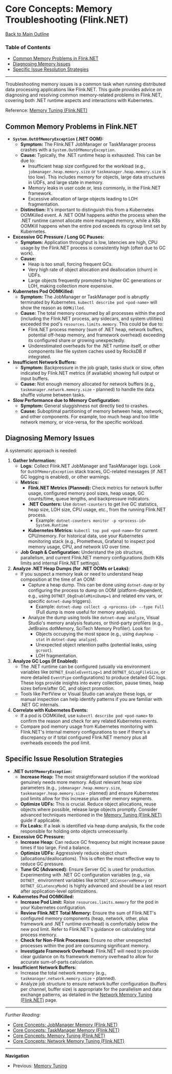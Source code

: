 # Core Concepts: Memory Troubleshooting (Flink.NET)

[Back to Main Outline](./Wiki-Structure-Outline.md)

### Table of Contents
- [Common Memory Problems in Flink.NET](#common-memory-problems-in-flinknet)
- [Diagnosing Memory Issues](#diagnosing-memory-issues)
- [Specific Issue Resolution Strategies](#specific-issue-resolution-strategies)

---

Troubleshooting memory issues is a common task when running distributed data processing applications like Flink.NET. This guide provides advice on diagnosing and resolving common memory-related problems in Flink.NET, covering both .NET runtime aspects and interactions with Kubernetes.

Reference: [Memory Tuning (Flink.NET)](./Core-Concepts-Memory-Tuning.md)

## Common Memory Problems in Flink.NET

*   **`System.OutOfMemoryException` (.NET OOM):**
    *   **Symptom:** The Flink.NET JobManager or TaskManager process crashes with a `System.OutOfMemoryException`.
    *   **Cause:** Typically, the .NET runtime heap is exhausted. This can be due to:
        *   Insufficient heap size configured for the workload (e.g., `jobmanager.heap.memory.size` or `taskmanager.heap.memory.size` is too low). This includes memory for objects, large data structures in UDFs, and large state in memory.
        *   Memory leaks in user code or, less commonly, in the Flink.NET framework.
        *   Excessive allocation of large objects leading to LOH fragmentation.
    *   **Distinction:** It's important to distinguish this from a Kubernetes OOMKilled event. A .NET OOM happens *within* the process when the .NET runtime cannot allocate more managed memory, while a K8s OOMKill happens when the entire pod exceeds its cgroup limit set by Kubernetes.
*   **Excessive GC Pressure / Long GC Pauses:**
    *   **Symptom:** Application throughput is low, latencies are high, CPU usage by the Flink.NET process is consistently high (often due to GC work).
    *   **Cause:**
        *   Heap is too small, forcing frequent GCs.
        *   Very high rate of object allocation and deallocation (churn) in UDFs.
        *   Large objects frequently promoted to higher GC generations or LOH, making collection more expensive.
*   **Kubernetes Pod OOMKilled:**
    *   **Symptom:** The JobManager or TaskManager pod is abruptly terminated by Kubernetes. `kubectl describe pod <pod-name>` will show the reason as `OOMKilled`.
    *   **Cause:** The total memory consumed by all processes within the pod (including the Flink.NET process, any sidecars, and system utilities) exceeded the pod's `resources.limits.memory`. This could be due to:
        *   Flink.NET process memory (sum of .NET heap, network buffers, potential off-heap memory, and framework overhead) exceeding its configured share or growing unexpectedly.
        *   Underestimated overheads for the .NET runtime itself, or other components like file system caches used by RocksDB if integrated.
*   **Insufficient Network Buffers:**
    *   **Symptom:** Backpressure in the job graph, tasks stuck or slow, often indicated by Flink.NET metrics (if available) showing full output or input buffers.
    *   **Cause:** Not enough memory allocated for network buffers (e.g., `taskmanager.network.memory.size` - planned) to handle the data shuffle volume between tasks.
*   **Slow Performance due to Memory Configuration:**
    *   **Symptom:** General sluggishness not directly tied to crashes.
    *   **Cause:** Suboptimal partitioning of memory between heap, network, and other components. For example, too much heap and too little network memory, or vice-versa, for the specific workload.

## Diagnosing Memory Issues

A systematic approach is needed:

1.  **Gather Information:**
    *   **Logs:** Collect Flink.NET JobManager and TaskManager logs. Look for `OutOfMemoryException` stack traces, GC-related messages (if .NET GC logging is enabled), or other warnings.
    *   **Metrics:**
        *   **Flink.NET Metrics (Planned):** Check metrics for network buffer usage, configured memory pool sizes, heap usage, GC counts/time, queue lengths, and backpressure indicators.
        *   **.NET Counters:** Use `dotnet-counters` to get live GC statistics, heap size, LOH size, CPU usage, etc., from the running Flink.NET process.
            *   Example: `dotnet-counters monitor -p <process-id> System.Runtime`
        *   **Kubernetes Metrics:** `kubectl top pod <pod-name>` for current CPU/memory. For historical data, use your Kubernetes monitoring stack (e.g., Prometheus, Grafana) to inspect pod memory usage, CPU, and network I/O over time.
    *   **Job Graph & Configuration:** Understand the job structure, parallelism, and current Flink.NET memory configurations (both K8s limits and internal Flink.NET settings).
2.  **Analyze .NET Heap Dumps (for .NET OOMs or Leaks):**
    *   If you suspect a memory leak or need to understand heap composition at the time of an OOM:
        *   Capture a heap dump. This can be done using `dotnet-dump` or by configuring the process to dump on OOM (platform-dependent, e.g., using `DOTNET_DbgEnableMiniDump=1` and related env vars, or specific `dotnet-dump` triggers).
            *   Example: `dotnet-dump collect -p <process-id> --type Full` (Full dump is more useful for memory analysis).
        *   Analyze the dump using tools like `dotnet-dump analyze`, Visual Studio's memory analysis features, or third-party profilers (e.g., JetBrains dotMemory, SciTech Memory Profiler). Look for:
            *   Objects occupying the most space (e.g., using `dumpheap -stat` in `dotnet-dump analyze`).
            *   Unexpected object retention paths (potential leaks, using `gcroot`).
            *   LOH fragmentation.
3.  **Analyze GC Logs (If Enabled):**
    *   The .NET runtime can be configured (usually via environment variables like `DOTNET_EnableEventLog=1` and `DOTNET_GCLogFileSize`, or more detailed `EventPipe` configurations) to produce detailed GC logs. These logs provide insights into every collection, pause times, heap sizes before/after GC, and object promotion.
    *   Tools like PerfView or Visual Studio can analyze these logs, or manual inspection can help identify patterns if you are familiar with .NET GC internals.
4.  **Correlate with Kubernetes Events:**
    *   If a pod is OOMKilled, use `kubectl describe pod <pod-name>` to confirm the reason and check for any related Kubernetes events.
    *   Compare pod memory usage from Kubernetes monitoring with Flink.NET's internal memory configurations to see if there's a discrepancy or if total configured Flink.NET memory plus all overheads exceeds the pod limit.

## Specific Issue Resolution Strategies

*   **.NET `OutOfMemoryException`:**
    *   **Increase Heap:** The most straightforward solution if the workload genuinely needs more memory. Adjust relevant heap size parameters (e.g., `jobmanager.heap.memory.size`, `taskmanager.heap.memory.size` - planned) and ensure Kubernetes pod limits allow for this increase plus other memory segments.
    *   **Optimize UDFs:** This is crucial. Reduce object allocations, reuse objects where possible, release large objects promptly. Consider advanced techniques mentioned in the [Memory Tuning (Flink.NET)](./Core-Concepts-Memory-Tuning.md) guide if applicable.
    *   **Fix Leaks:** If a leak is identified via heap dump analysis, fix the code responsible for holding onto objects unnecessarily.
*   **Excessive GC Pressure:**
    *   **Increase Heap:** Can reduce GC frequency but might increase pause times if too large. Find a balance.
    *   **Optimize UDFs:** Aggressively reduce object churn (allocations/deallocations). This is often the most effective way to reduce GC pressure.
    *   **Tune GC (Advanced):** Ensure Server GC is used for production. Experimenting with .NET GC configuration variables (e.g., via `DOTNET_` environment variables like `DOTNET_GCConserveMemory` or `DOTNET_GCLatencyMode`) is highly advanced and should be a last resort after application-level optimizations.
*   **Kubernetes Pod OOMKilled:**
    *   **Increase Pod Limit:** Raise `resources.limits.memory` for the pod in your Kubernetes configuration.
    *   **Review Flink.NET Total Memory:** Ensure the sum of Flink.NET's configured memory components (heap, network, other, plus framework and .NET runtime overhead) is comfortably below the new pod limit. Refer to Flink.NET's guidance on calculating total process memory.
    *   **Check for Non-Flink Processes:** Ensure no other unexpected processes within the pod are consuming significant memory.
    *   **Investigate Framework Overhead:** Flink.NET will need to provide clear guidance on its framework memory overhead to allow for accurate sum-of-parts calculation.
*   **Insufficient Network Buffers:**
    *   Increase the total network memory (e.g., `taskmanager.network.memory.size` - planned).
    *   Analyze job structure to ensure network buffer configuration (buffers per channel, buffer size) is appropriate for the parallelism and data exchange patterns, as detailed in the [Network Memory Tuning (Flink.NET)](./Core-Concepts-Memory-Network.md) page.

---

*Further Reading:*
*   [Core Concepts: JobManager Memory (Flink.NET)](./Core-Concepts-Memory-JobManager.md)
*   [Core Concepts: TaskManager Memory (Flink.NET)](./Core-Concepts-Memory-TaskManager.md)
*   [Core Concepts: Memory Tuning (Flink.NET)](./Core-Concepts-Memory-Tuning.md)
*   [Core Concepts: Network Memory Tuning (Flink.NET)](./Core-Concepts-Memory-Network.md)

---
**Navigation**
*   Previous: [Memory Tuning](./Core-Concepts-Memory-Tuning.md)

